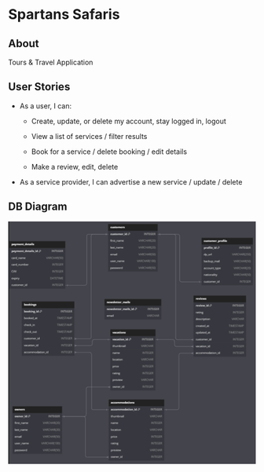 # Spartans Safaris
## About
Tours & Travel Application

## User Stories
* As a user, I can:
    * Create, update, or delete my account, stay logged in, logout
    * View a list of services / filter results

    * Book for a service / delete booking / edit details

    * Make a review, edit, delete

* As a service provider, I can advertise a new service / update / delete



## DB Diagram
![Alt text](Spartans_Safaris_DB_diagram.png)